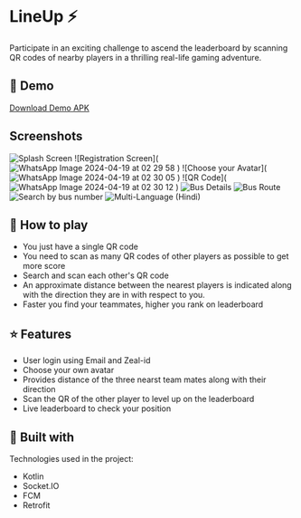 # LineUp ⚡ 

Participate in an exciting challenge to ascend the leaderboard by scanning QR codes of nearby players in a thrilling real-life gaming adventure.

## 🚀 Demo
[Download Demo APK]()

## Screenshots
![Splash Screen](/screenshots/splash_screen.png)
![Registration Screen](![WhatsApp Image 2024-04-19 at 02 29 58](https://github.com/phoenix-kanak/Lineup/assets/132151345/01dd1735-d825-4cf0-8960-340830c6ba4b)
)
![Choose your Avatar](![WhatsApp Image 2024-04-19 at 02 30 05](https://github.com/phoenix-kanak/Lineup/assets/132151345/dc80dd79-9baf-48ed-8061-e64a722027d0)
)
![QR Code](![WhatsApp Image 2024-04-19 at 02 30 12](https://github.com/phoenix-kanak/Lineup/assets/132151345/946fddcb-762a-4bab-9fc5-9bbbc9c44ce3)
)
![Bus Details](/screenshots/bus_details.png)
![Bus Route](/screenshots/bus_route.png)
![Search by bus number](/screenshots/search_by_bus_number.png)
![Multi-Language (Hindi)](/screenshots/multi_language_hindi.png)


## 👻 How to play
- You just have a single QR code
- You need to scan as many QR codes of other players as possible to get more score
- Search and scan each other's QR code
- An approximate distance between the nearest players is indicated along with the direction they are in with respect to you.
- Faster you find your teammates, higher you rank on leaderboard


## ⭐ Features
- User login using Email and Zeal-id
- Choose your own avatar
- Provides distance of the three nearst team mates along with their direction
- Scan the QR of the other player to level up on the leaderboard
- Live leaderboard to check your position

## 🔧 Built with
Technologies used in the project:
- Kotlin
- Socket.IO
- FCM
- Retrofit



